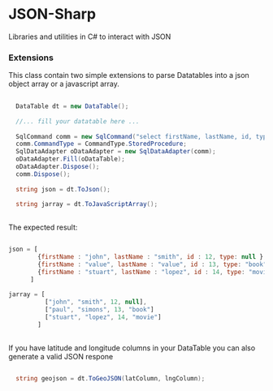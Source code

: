 JSON-Sharp
==========

Libraries and utilities in C# to interact with JSON

### Extensions

This class contain two simple extensions to parse Datatables into a json object array or a javascript array.

```csharp
  
  DataTable dt = new DataTable(); 
  
  //... fill your datatable here ...
  
  SqlCommand comm = new SqlCommand("select firstName, lastName, id, type from some_table", _conn);
  comm.CommandType = CommandType.StoredProcedure;
  SqlDataAdapter oDataAdapter = new SqlDataAdapter(comm);
  oDataAdapter.Fill(oDataTable);
  oDataAdapter.Dispose();
  comm.Dispose();
  
  string json = dt.ToJson();
  
  string jarray = dt.ToJavaScriptArray();
  
``` 

The expected result:

```js

json = [
        {firstName : "john", lastName : "smith", id : 12, type: null },
        {firstName : "value", lastName : "value", id : 13, type: "book" },
        {firstName : "stuart", lastName : "lopez", id : 14, type: "movie" }
      ]
        
jarray = [
          ["john", "smith", 12, null],
          ["paul", "simons", 13, "book"]
          ["stuart", "lopez", 14, "movie"]
        ]
        
```

If you have latitude and longitude columns in your DataTable you can also generate a valid JSON respone

```csharp

  string geojson = dt.ToGeoJSON(latColumn, lngColumn);
  
```
